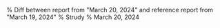 % Diff between report from "March 20, 2024" and reference report from "March 19, 2024"
% Strudy
% March 20, 2024


